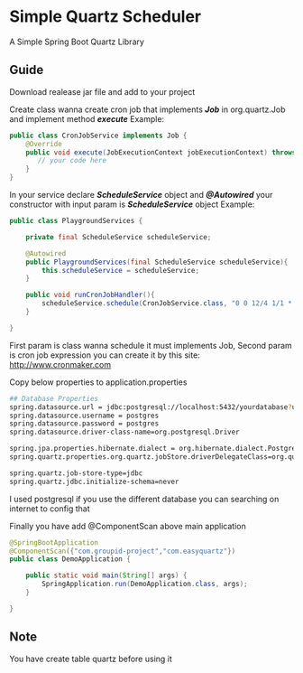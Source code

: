 # Simple Quartz Scheduler
A Simple Spring Boot Quartz Library

## Guide
Download realease jar file and add to your project

Create class wanna create cron job that implements ***Job*** in org.quartz.Job and implement method ***execute***
Example:
```java
public class CronJobService implements Job {
    @Override
    public void execute(JobExecutionContext jobExecutionContext) throws JobExecutionException {
       // your code here
    }
}
```

In your service declare ***ScheduleService*** object and ***@Autowired*** your constructor with input param is ***ScheduleService*** object
Example:
```java
public class PlaygroundServices {

    private final ScheduleService scheduleService;

    @Autowired
    public PlaygroundServices(final ScheduleService scheduleService){
        this.scheduleService = scheduleService;
    }

    public void runCronJobHandler(){
        scheduleService.schedule(CronJobService.class, "0 0 12/4 1/1 * ? *");
    }

}

```
First param is class wanna schedule it must implements Job, Second param is cron job expression you can create it by this site: http://www.cronmaker.com

Copy below properties to application.properties
```bash
## Database Properties
spring.datasource.url = jdbc:postgresql://localhost:5432/yourdatabase?useSSL=false
spring.datasource.username = postgres
spring.datasource.password = postgres
spring.datasource.driver-class-name=org.postgresql.Driver

spring.jpa.properties.hibernate.dialect = org.hibernate.dialect.PostgreSQLDialect
spring.quartz.properties.org.quartz.jobStore.driverDelegateClass=org.quartz.impl.jdbcjobstore.PostgreSQLDelegate

spring.quartz.job-store-type=jdbc
spring.quartz.jdbc.initialize-schema=never
```
I used postgresql if you use the different database you can searching on internet to config that

Finally you have add @ComponentScan above main application
```java
@SpringBootApplication
@ComponentScan({"com.groupid-project","com.easyquartz"})
public class DemoApplication {

	public static void main(String[] args) {
		SpringApplication.run(DemoApplication.class, args);
	}

}

```

## Note
You have create table quartz before using it
